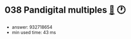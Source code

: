 038 Pandigital multiples [:link:](http://projecteuler.net/problem=38)  :clock1:
========================

- answer: 932718654 
- min used time: 43 ms

